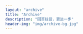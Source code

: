 ```yaml
---
layout: "archive"
title: "Archive"
description: "回首往昔，更进一步"
header-img: "img/archive-bg.jpg"
---
```

